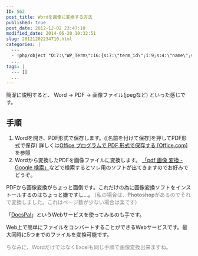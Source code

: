 ```yaml
---
ID: 562
post_title: Wordを画像に変換する方法
published: true
post_date: 2012-12-02 23:47:10
modified_date: 2014-06-20 10:32:51
slug: 20121202234710.html
categories: |
  ---
  - !php/object "O:7:\"WP_Term\":16:{s:7:\"term_id\";i:9;s:4:\"name\";s:18:\"\u30BD\u30D5\u30C8\u30A6\u30A7\u30A2\";s:4:\"slug\";s:8:\"software\";s:10:\"term_group\";i:0;s:16:\"term_taxonomy_id\";i:9;s:8:\"taxonomy\";s:8:\"category\";s:11:\"description\";s:0:\"\";s:6:\"parent\";i:0;s:5:\"count\";i:47;s:6:\"filter\";s:3:\"raw\";s:6:\"cat_ID\";i:9;s:14:\"category_count\";i:47;s:20:\"category_description\";s:0:\"\";s:8:\"cat_name\";s:18:\"\u30BD\u30D5\u30C8\u30A6\u30A7\u30A2\";s:17:\"category_nicename\";s:8:\"software\";s:15:\"category_parent\";i:0;}"
  ...
tags: |
  --- []
  ...
---
```

簡潔に説明すると、
Word → PDF → 画像ファイル(jpegなど)
といった感じです。
<!--more-->
<h2>手順</h2>
<ol>
<li>Wordを開き、PDF形式で保存します。([名前を付けて保存]を押してPDF形式で保存)
詳しくは<a href="http://goo.gl/qeVYC">Office プログラムで PDF 形式で保存する [Office.com]</a>を参照</li>
<li>Wordから変換したPDFを画像ファイルに変換します。
<a href="http://goo.gl/Wb6DR">「pdf 画像 変換 - Google 検索」</a>などで検索するとソレ用のソフトが出てきますのでお好みでどうぞ。</li>
</ol>

PDFから画像変換がちょっと面倒です。これだけの為に画像変換ソフトをインストールするのはちょっと嫌ですし…。
<span style="color:#888;">(私の場合は、<b>Photoshop</b>があるのでそれで変換しました。これはページ数が少ない場合は楽です)</span>

「<a href="http://www.docspal.com/">DocsPal</a>」というWebサービスを使ってみるのも手です。

Web上で簡単にファイルをコンバートすることができるWebサービスです。最大同時に5つまでのファイルを変換可能です。

<span style="color:#888;">ちなみに、WordだけではなくExcelも同じ手順で画像変換出来ますね。</span>